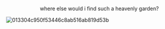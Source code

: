 <p align="center">
 where  else  would  i  find such a  heavenly garden?
 
 ![013304c950f53446c8ab516ab819d53b](https://github.com/user-attachments/assets/75583343-a5e5-431d-b72c-b9ec2ca52376) 


 
 </p>
